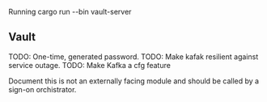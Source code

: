 Running
cargo run --bin vault-server

Vault
-----

TODO: One-time, generated password.
TODO: Make kafak resilient against service outage.
TODO: Make Kafka a cfg feature

Document this is not an externally facing module and should be called by a sign-on orchistrator.
